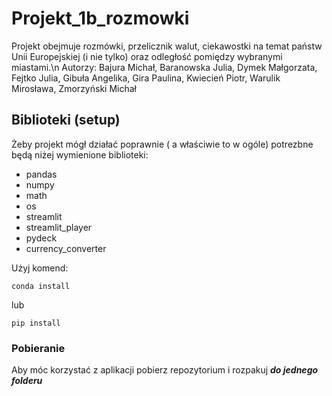 # Projekt_1b_rozmowki
Projekt obejmuje rozmówki, przelicznik walut, ciekawostki na temat państw Unii Europejskiej (i nie tylko) oraz odległość pomiędzy wybranymi miastami.\n
Autorzy: Bajura Michał, Baranowska Julia, Dymek Małgorzata, Fejtko Julia, Gibuła Angelika, Gira Paulina, Kwiecień Piotr, Warulik Mirosława, Zmorzyński Michał

## Biblioteki (setup)
Żeby projekt mógł działać poprawnie ( a właściwie to w ogóle) potrezbne będą niżej wymienione biblioteki:

* pandas
* numpy
* math
* os
* streamlit
* streamlit_player
* pydeck
* currency_converter

Użyj komend:
```
conda install
```
lub
```
pip install
```
### Pobieranie
Aby móc korzystać z aplikacji pobierz repozytorium i rozpakuj ***do jednego folderu***

